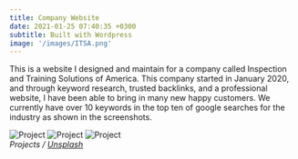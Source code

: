 ```yaml
---
title: Company Website
date: 2021-01-25 07:40:35 +0300
subtitle: Built with Wordpress
image: '/images/ITSA.png'
---
```


This is a website I designed and maintain for a company called Inspection and Training Solutions of America. This company started in January 2020, and through keyword research, trusted backlinks, and a professional website, I have been able to bring in many new happy customers. We currently have over 10 keywords in the top ten of google searches for the industry as shown in the screenshots. 


<div class="gallery-box">
  <div class="gallery">
    <img src="/images/ITSA1.png" alt="Project">
    <img src="/images/WebMetrics.png" alt="Project">
    <img src="/images/ITSA3.png" alt="Project">
  </div>
  <em>Projects / <a href="https://unsplash.com/" target="_blank">Unsplash</a></em>
</div>

